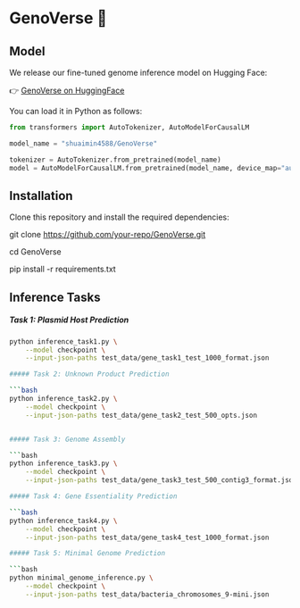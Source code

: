 # GenoVerse 🧬
## Model
We release our fine-tuned genome inference model on Hugging Face:

👉 [GenoVerse on HuggingFace](https://huggingface.co/shuaimin4588/GenoVerse)

You can load it in Python as follows:

```python
from transformers import AutoTokenizer, AutoModelForCausalLM

model_name = "shuaimin4588/GenoVerse"

tokenizer = AutoTokenizer.from_pretrained(model_name)
model = AutoModelForCausalLM.from_pretrained(model_name, device_map="auto")
```
## Installation
Clone this repository and install the required dependencies:

git clone https://github.com/your-repo/GenoVerse.git

cd GenoVerse

pip install -r requirements.txt

## Inference Tasks
##### Task 1: Plasmid Host Prediction

```bash
python inference_task1.py \
    --model checkpoint \
    --input-json-paths test_data/gene_task1_test_1000_format.json

##### Task 2: Unknown Product Prediction

```bash
python inference_task2.py \
    --model checkpoint \
    --input-json-paths test_data/gene_task2_test_500_opts.json


##### Task 3: Genome Assembly

```bash
python inference_task3.py \
    --model checkpoint \
    --input-json-paths test_data/gene_task3_test_500_contig3_format.json

##### Task 4: Gene Essentiality Prediction

```bash
python inference_task4.py \
    --model checkpoint \
    --input-json-paths test_data/gene_task4_test_1000_format.json

##### Task 5: Minimal Genome Prediction

```bash
python minimal_genome_inference.py \
    --model checkpoint \
    --input-json-paths test_data/bacteria_chromosomes_9-mini.json
